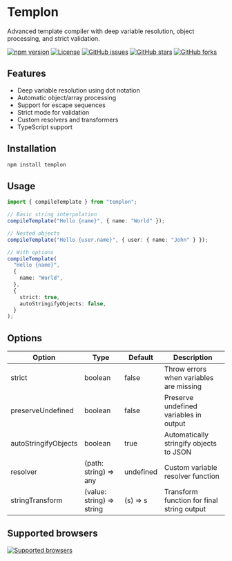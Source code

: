 # Templon

Advanced template compiler with deep variable resolution, object processing, and strict validation.

[![npm version](https://badge.fury.io/js/templon.svg)](https://www.npmjs.com/package/templon)
[![License](https://img.shields.io/badge/license-MIT-blue.svg)](https://opensource.org/licenses/MIT)
[![GitHub issues](https://img.shields.io/github/issues/amirfarzamnia/templon.svg)](https://github.com/amirfarzamnia/templon/issues)
[![GitHub stars](https://img.shields.io/github/stars/amirfarzamnia/templon.svg)](https://github.com/amirfarzamnia/templon/stargazers)
[![GitHub forks](https://img.shields.io/github/forks/amirfarzamnia/templon.svg)](https://github.com/amirfarzamnia/templon/forks)

## Features

- Deep variable resolution using dot notation
- Automatic object/array processing
- Support for escape sequences
- Strict mode for validation
- Custom resolvers and transformers
- TypeScript support

## Installation

```bash
npm install templon
```

## Usage

```typescript
import { compileTemplate } from "templon";

// Basic string interpolation
compileTemplate("Hello {name}", { name: "World" });

// Nested objects
compileTemplate("Hello {user.name}", { user: { name: "John" } });

// With options
compileTemplate(
  "Hello {name}",
  {
    name: "World",
  },
  {
    strict: true,
    autoStringifyObjects: false,
  }
);
```

## Options

| Option               | Type                      | Default   | Description                                |
| -------------------- | ------------------------- | --------- | ------------------------------------------ |
| strict               | boolean                   | false     | Throw errors when variables are missing    |
| preserveUndefined    | boolean                   | false     | Preserve undefined variables in output     |
| autoStringifyObjects | boolean                   | true      | Automatically stringify objects to JSON    |
| resolver             | (path: string) => any     | undefined | Custom variable resolver function          |
| stringTransform      | (value: string) => string | (s) => s  | Transform function for final string output |

## Supported browsers

[![Supported browsers](https://ci.testling.com/amirfarzamnia/templon.png)](https://ci.testling.com/amirfarzamnia/templon)
